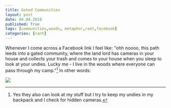 ```yaml
---
title: Gated Communities
layout: post
date: 06.04.2018
published: True
tags: [communities,woods, metaphor,rant,facebook]
categories: [rant]
---
```


Whenever I come across a Facebook link I feel like: "ohh noooo, this path leeds into a gated community, where the land lord has cameras in your house and collects your trash and comes to your house when you sleep to look at your undies. Lucky me - I live in the woods where everyone can pass through my camp."[^1] In other words:

![](https://media1.giphy.com/media/4SqyKskMyduEw/giphy.gif)


[^1]: Yes they also can look at my stuff but I try to keep my undies in my backpack and I check for hidden cameras. 